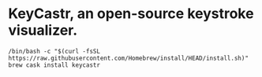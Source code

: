 # KeyCastr, an open-source keystroke visualizer.
```
/bin/bash -c "$(curl -fsSL https://raw.githubusercontent.com/Homebrew/install/HEAD/install.sh)"
brew cask install keycastr
```
